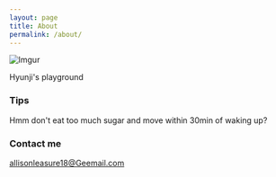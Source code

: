```yaml
---
layout: page
title: About
permalink: /about/
---
```

![Imgur](https://i.imgur.com/WIj8TE7t.jpg)

Hyunji's playground

### Tips
Hmm don't eat too much sugar and move within 30min of waking up?

### Contact me

[allisonleasure18@Geemail.com](mailto:allisonleasure18@geemail.com)
